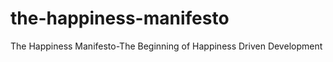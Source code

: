 the-happiness-manifesto
=======================

The Happiness Manifesto-The Beginning of Happiness Driven Development

